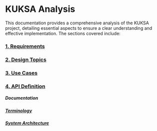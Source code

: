 # KUKSA Analysis

This documentation provides a comprehensive analysis of the KUKSA project, detailing essential aspects to ensure a clear understanding and effective implementation. The sections covered include:

### [1. Requirements](./kuksa_analysis/kuksa_requirements.md)

### [2. Design Topics](./kuksa_analysis/kuksa_design_topics.md)

### [3. Use Cases](./kuksa_analysis/kuksa_use_cases.md)

### [4. API Definition](../proto/kuksa/val/v2/val.proto)


##### Documentation
  ##### [Terminology](./terminology.md)
  ##### [System Architecture](./system-architecture.md)

